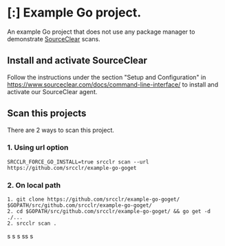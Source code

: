# [:] Example Go project.

An example Go project that does not use any package manager to demonstrate [SourceClear](https://www.sourceclear.com) scans.

## Install and activate SourceClear
Follow the instructions under the section "Setup and Configuration" in https://www.sourceclear.com/docs/command-line-interface/ to install and activate our SourceClear agent.

## Scan this projects
There are 2 ways to scan this project.

### 1. Using url option
`SRCCLR_FORCE_GO_INSTALL=true srcclr scan --url https://github.com/srcclr/example-go-goget`

### 2. On local path
```
1. git clone https://github.com/srcclr/example-go-goget/ $GOPATH/src/github.com/srcclr/example-go-goget/
2. cd $GOPATH/src/github.com/srcclr/example-go-goget/ && go get -d ./...
2. srcclr scan .
```
s
s
s
ss
s
